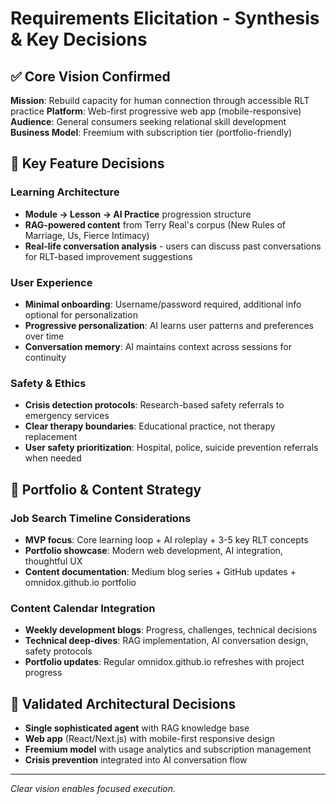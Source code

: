 # Requirements Elicitation - Synthesis & Key Decisions

## ✅ **Core Vision Confirmed**
**Mission**: Rebuild capacity for human connection through accessible RLT practice
**Platform**: Web-first progressive web app (mobile-responsive)
**Audience**: General consumers seeking relational skill development
**Business Model**: Freemium with subscription tier (portfolio-friendly)

## 🎯 **Key Feature Decisions**

### **Learning Architecture**
- **Module → Lesson → AI Practice** progression structure
- **RAG-powered content** from Terry Real's corpus (New Rules of Marriage, Us, Fierce Intimacy)
- **Real-life conversation analysis** - users can discuss past conversations for RLT-based improvement suggestions

### **User Experience**
- **Minimal onboarding**: Username/password required, additional info optional for personalization
- **Progressive personalization**: AI learns user patterns and preferences over time
- **Conversation memory**: AI maintains context across sessions for continuity

### **Safety & Ethics**
- **Crisis detection protocols**: Research-based safety referrals to emergency services
- **Clear therapy boundaries**: Educational practice, not therapy replacement
- **User safety prioritization**: Hospital, police, suicide prevention referrals when needed

## 🚀 **Portfolio & Content Strategy**

### **Job Search Timeline Considerations**
- **MVP focus**: Core learning loop + AI roleplay + 3-5 key RLT concepts
- **Portfolio showcase**: Modern web development, AI integration, thoughtful UX
- **Content documentation**: Medium blog series + GitHub updates + omnidox.github.io portfolio

### **Content Calendar Integration**
- **Weekly development blogs**: Progress, challenges, technical decisions
- **Technical deep-dives**: RAG implementation, AI conversation design, safety protocols
- **Portfolio updates**: Regular omnidox.github.io refreshes with project progress

## 🔄 **Validated Architectural Decisions**
- **Single sophisticated agent** with RAG knowledge base
- **Web app** (React/Next.js) with mobile-first responsive design
- **Freemium model** with usage analytics and subscription management
- **Crisis prevention** integrated into AI conversation flow

---

*Clear vision enables focused execution.*
